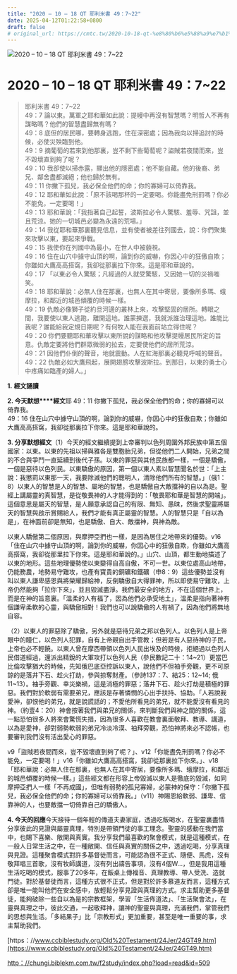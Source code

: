 ```yaml
---
title: "2020 – 10 – 18 QT 耶利米書 49：7~22"
date: 2025-04-12T01:22:58+0800
draft: false
# original_url: https://cmtc.tw/2020-10-18-qt-%e8%80%b6%e5%88%a9%e7%b1%b3%e6%9b%b8-49%ef%bc%9a722
---
```


![2020 – 10 – 18 QT 耶利米書 49：7~22](/images/qt.jpg   "2020 – 10 – 18 QT 耶利米書 49：7~22")

# 2020 – 10 – 18 QT 耶利米書 49：7~22

> 耶利米書 49：7~22  
> 49：7 論以東。萬軍之耶和華如此說：提幔中再沒有智慧嗎？明哲人不再有謀略嗎？他們的智慧盡歸無有嗎？  
> 49：8 底但的居民哪，要轉身逃跑，住在深密處；因為我向以掃追討的時候，必使災殃臨到他。  
> 49：9 摘葡萄的若來到他那裏，豈不剩下些葡萄呢？盜賊若夜間而來，豈不毀壞直到夠了呢？  
> 49：10 我卻使以掃赤露，顯出他的隱密處；他不能自藏。他的後裔、弟兄、鄰舍盡都滅絕；他也歸於無有。  
> 49：11 你撇下孤兒，我必保全他們的命；你的寡婦可以倚靠我。  
> 49：12 耶和華如此說：「原不該喝那杯的一定要喝。你能盡免刑罰嗎？你必不能免，一定要喝！」  
> 49：13 耶和華說：「我指著自己起誓，波斯拉必令人驚駭、羞辱、咒詛，並且荒涼。她的一切城邑必變為永遠的荒場。」  
> 49：14 我從耶和華那裏聽見信息，並有使者被差往列國去，說：你們聚集來攻擊以東，要起來爭戰。  
> 49：15 我使你在列國中為最小，在世人中被藐視。  
> 49：16 住在山穴中據守山頂的啊，論到你的威嚇，你因心中的狂傲自欺；你雖如大鷹高高搭窩，我卻從那裏拉下你來。這是耶和華說的。  
> 49：17 「以東必令人驚駭；凡經過的人就受驚駭，又因她一切的災禍嗤笑。  
> 49：18 耶和華說：必無人住在那裏，也無人在其中寄居，要像所多瑪、蛾摩拉，和鄰近的城邑傾覆的時候一樣。  
> 49：19 仇敵必像獅子從約旦河邊的叢林上來，攻擊堅固的居所。轉眼之間，我要使以東人逃跑，離開這地。誰蒙揀選，我就派誰治理這地。誰能比我呢？誰能給我定規日期呢？有何牧人能在我面前站立得住呢？  
> 49：20 你們要聽耶和華攻擊以東所說的謀略和他攻擊提幔居民所定的旨意。仇敵定要將他們群眾微弱的拉去，定要使他們的居所荒涼。  
> 49：21 因他們仆倒的聲音，地就震動。人在紅海那裏必聽見呼喊的聲音。  
> 49：22 仇敵必如大鷹飛起，展開翅膀攻擊波斯拉。到那日，以東的勇士心中疼痛如臨產的婦人。」

**1.** **經文誦讀**

**2. 今天默想****經文**耶 49：11 你撇下孤兒，我必保全他們的命；你的寡婦可以倚靠我。  
49：16 住在山穴中據守山頂的啊，論到你的威嚇，你因心中的狂傲自欺；你雖如大鷹高高搭窩，我卻從那裏拉下你來。這是耶和華說的。

**3. 分享默想經文**（1）今天的經文繼續提到上帝審判以色列周圍外邦民族中第五個國家：以東。以東的先祖以掃與雅各是雙胞胎兄弟，但從他們二人開始，兄弟之間的不合與爭鬥一直延續到後代子孫。以東的罪惡與其他民族都一樣，一個是驕傲，一個是惡待以色列民。以東驕傲的原因，第一個以東人素以智慧聞名於世：「上主說：我懲罰以東那一天，我要除滅他們的聰明人，清除他們所有的智慧。」（俄1：8）以東人的智慧是人的智慧、屬地的智慧，也是驕傲自大敵擋神的自以為是。聖經上講屬靈的真智慧，是從敬畏神的人才能得到的：「敬畏耶和華是智慧的開端」。這個意思是屬天的智慧，是人願意承認自己的有限、無知、愚昧，然後求聖靈將屬天的智慧與啟示賞賜給人，我們才能有真正屬靈的智慧。人的智慧只是「自以為是」，在神面前卻是無知，也是驕傲、自大、敵擋神，與神為敵。

以東人驕傲第二個原因，與摩押亞捫也一樣，是因為居住之地帶來的優勢。v16「住在山穴中據守山頂的啊，論到你的威嚇，你因心中的狂傲自欺，你雖如大鷹高高搭窩，我卻從那里拉下你來。這是耶和華說的。」山穴、山頂，都生動地描述了以東的地形。這些地理優勢使以東變得自高自傲，不可一世。以東位處高山地帶，仍能務農，地勢易守難攻，也產有寶貴的銅礦和鐵礦（申8：9）這些優勢並沒有叫以東人謙卑感恩與將榮耀歸給神，反倒驕傲自大得罪神，所以即使易守難攻，上帝仍然能夠「拉你下來」，並且毀滅盡淨。我們最安全的地方，不在這個世界上，而是在神的旨意裏。「溫柔的人有福了，因為他們必承受地土」，溫柔是指向著神有個謙卑柔軟的心靈，與驕傲相對！我們也可以說驕傲的人有禍了，因為他們將無地自容。

（2）以東人的罪惡除了驕傲，另外就是惡待兄弟之邦以色列人。以色列人是上帝眼中的瞳仁，以色列人犯罪，自有上帝親自出手管教；但若是有人惡待神的子民，上帝也必不輕饒。以東人曾在摩西帶領以色列人民出埃及的時候，拒絕過以色列人民借道經過，還派出精銳的大軍攻打以色列人民（參民數記二十：14~21）更當巴比倫攻擊猶大的時候，先知俄巴底亞控訴以東人，說他們不但袖手旁觀，更不可原諒的是落井下石、趁火打劫，參與掠奪財產。（參詩137：7、結25：12~14; 俄11~13）。袖手旁觀、幸災樂禍，這是消極的罪惡；落井下石、趁火打劫是積極的罪惡。我們對於軟弱有需要弟兄，應該是存著憐憫的心出手扶持、協助。「人若說我愛神，卻恨他的弟兄，就是說謊話的；不愛他所看見的弟兄，就不能愛沒有看見的神。（約壹4：20）神會按著我們與弟兄的關係，來判斷我們與神之間的關係，這一點恐怕很多人將來會驚慌失措，因為很多人喜歡在教會裏面敬拜、教導、講道，以為是愛神，卻對弱勢軟弱的弟兄冷淡冷漠、袖拜旁觀，恐怕神將來必不認帳，也要審判我們沒有活出愛心的罪惡。

v9「盜賊若夜間而來，豈不毀壞直到夠了呢？」、v12「你能盡免刑罰嗎？你必不能免，一定要喝！」v16「你雖如大鷹高高搭窩，我卻從那裏拉下你來。」、v18「耶和華說：必無人住在那裏，也無人在其中寄居，要像所多瑪、蛾摩拉，和鄰近的城邑傾覆的時候一樣。」這些經文都在形容上帝毀滅以東人是徹底的毀滅，如同摩押亞捫人一樣「不再成國」，但唯有弱勢的孤兒寡婦，必蒙神的保守：「你撇下孤兒，我必保全他們的命；你的寡婦可以倚靠我。」（v11）神賜恩給軟弱、謙卑、信靠神的人，也要敵擋一切倚靠自己的驕傲人。

**4. 今天的回應**今天接待一個年輕的傳道夫妻家庭，透過吃飯喝水，在聖靈裏盡情分享彼此的見證與屬靈真理，特別是帶領門徒的事工理念。聖靈的感動在我們當中，也賜下喜樂、敞開與真實。我分享我們最喜歡的聚會模式，就是這種模式，在一般人日常生活之中，在一種敞開、信任與真實的關係之中，透過吃喝，分享真理與見證。這種聚會模式對許多基督徒而言，可能認為很不正式、隨便、馬虎，沒有敬拜唱三首歌，沒有牧師講道，沒有列出禱告事項，沒有4個W…，但是我用這種生活吃喝的模式，服事了20多年，在飯桌上傳福音、真理教導、帶人受洗、造就門徒。對於基督徒而言，這種方式很不正式，但是對於許多慕道友而言，這種方式卻是唯一能叫他們在安全感中，放輕鬆分享見證與真理的方式。求主幫助更多基督徒，能夠破除一些自以為是的宗教框架，學習「生活佈道法」、「生活聚會法」，在靈與真理之中，彼此交通，一起敬拜神，讓神的聖靈與真理，充滿我們，掌管我們的思想與生活。「多結果子」比「宗教形式」更加重要，甚至是唯一重要的事，求主幫助我們。

[https：//www.ccbiblestudy.org/Old%20Testament/24Jer/24GT49.htm](https://www.ccbiblestudy.org/Old%20Testament/24Jer/24GT49.htm)

[http：//chungi.biblekm.com.tw/f2study/index.php?load=read&id=509](http://chungi.biblekm.com.tw/f2study/index.php?load=read&id=509)